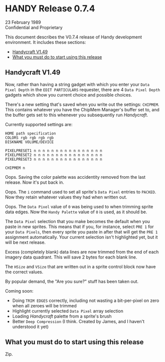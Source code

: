 # HANDY Release 0.7.4

23 February 1989  
Confidential and Proprietary

This document describes the V0.7.4 release of Handy development environment. It includes these sections:

- [Handycraft V1.49](#handycraft-v149)
- [What you must do to start using this release](#what-you-must-do-to-start-using-this-release)

## Handycraft V1.49

Now, rather than having a string gadget with which you enter your `Data Pixel Depth` in the `EDIT PARTICULARS` requester, there are 4 `Data Pixel Depth` gadgets which show you current choice and possible choices.

There's a new setting that's saved when you write out the settings: `CHIPMEM`. This contains whatever you have the ChipMem Manager's buffer set to, and the buffer gets set to this whenever you subsequently run *Handycraft*.

Currently supported settings are:

```
HOME path specification 
COLORS rgb rgb rgb rgb 
DISKNAME VOLUME/DEVICE

PIXELPRESET1 n n n n n n n n n n n n n n n n 
PIXELPRESET2 n n n n n n n n n n n n n n n n 
PIXELPRESET3 n n n n n n n n n n n n n n n n

CHIPMEM n
```

Oops. Saving the color palette was accidentity removed from the last release. Now it's put back in.

Oops. The `i` command used to set all sprite's `Data Pixel` entries to `PACKED`. Now they retain whatever values they had when written out.

Oops. The `Data Pixel` value of `0` was being used to when trimming sprite data edges. Now the `Handy Palette` value of `0` is used, as it should be.

The `Data Pixel` selection that you make becomes the default when you paste in new sprites. This means that if you, for instance, select `PRE 1` for your `Data Pixels`, then every sprite you paste in after that will get the `PRE 1` assignment automatically. Your current selection isn't highlighted yet, but it will be next release.

Excess (completely blank) data lines are now trimmed from the end of each imagery data quadrant. This will save 2 bytes for each blank line.

The `HSize` and `VSize` that are written out in a sprite control block now have the correct values.

By popular demand, the "Are you sure?" stuff has been taken out.

Coming soon:

- Doing `TRIM EDGES` correctly, including not wasting a bit-per-pixel on zero when all zeroes will be trimmed
- Highlight currently selected `Data Pixel` array selection
- Loading *Handycraft* palette from a sprite's brush
- Better `Deep Compression` (I think. Created by James, and I haven't understood it yet)

## What you must do to start using this release

Zip.
